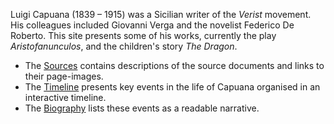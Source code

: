 Luigi Capuana (1839 – 1915) was a Sicilian writer of the *Verist* movement. His colleagues included Giovanni Verga and the novelist Federico De Roberto. This site presents some of his works, currently the play *Aristofanunculos*, and the children's story *The Dragon*.

  * The [Sources](3) contains descriptions of the source documents and links to their page-images.
  * The [Timeline](/capuana/timeline?docid=italian/capuana&title=Luigi%20Capuana&subtitle=Vita%2C%20Lettere%2C%20Composizioni&event_type=biography&language=it) presents key events in the life of Capuana organised in an interactive timeline.
  * The [Biography](/capuana/biography?docid=italian/capuana) lists these events as a readable narrative.

